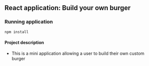 ## React application: Build your own burger

### Running application

<code>npm install</code>


#### Project description
- This is a mini application allowing a user to build their own custom burger